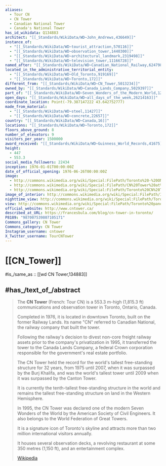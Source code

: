 ```yaml
---
aliases:
  - Tour CN
  - CN Tower
  - Canadian National Tower
  - Canada's National Tower
has_id_wikidata: Q134883
architect: "[[_Standards/WikiData/WD~John_Andrews,436649]]"
instance_of:
  - "[[_Standards/WikiData/WD~tourist_attraction,570116]]"
  - "[[_Standards/WikiData/WD~observation_tower,1440300]]"
  - "[[_Standards/WikiData/WD~architectural_landmark,2319498]]"
  - "[[_Standards/WikiData/WD~television_tower,11166728]]"
named_after: "[[_Standards/WikiData/WD~Canadian_National_Railway,624798]]"
located_in_the_administrative_territorial_entity:
  - "[[_Standards/WikiData/WD~Old_Toronto,919169]]"
  - "[[_Standards/WikiData/WD~Toronto,172]]"
different_from: "[[_Standards/WikiData/WD~CN_Tower,5013234]]"
owned_by: "[[_Standards/WikiData/WD~Canada_Lands_Company,5029397]]"
part_of: "[[_Standards/WikiData/WD~Seven_Wonders_of_the_Modern_World,12800832]]"
open_days: "[[_Standards/WikiData/WD~all_days_of_the_week,26214163]]"
coordinate_location: Point(-79.387147222 43.642752777)
made_from_material:
  - "[[_Standards/WikiData/WD~steel,11427]]"
  - "[[_Standards/WikiData/WD~concrete,22657]]"
country: "[[_Standards/WikiData/WD~Canada,16]]"
locations: "[[_Standards/WikiData/WD~Toronto,172]]"
floors_above_ground: 8
number_of_elevators: 9
visitors_per_year: 1500000
award_received: "[[_Standards/WikiData/WD~Guinness_World_Records,41675]]"
height:
  - 447
  - 553.3
social_media_followers: 22434
inception: 1976-01-01T00:00:00Z
date_of_official_opening: 1976-06-26T00:00:00Z
image:
  - http://commons.wikimedia.org/wiki/Special:FilePath/Toronto%20-%20ON%20-%20Toronto%20Harbourfront7.jpg
  - http://commons.wikimedia.org/wiki/Special:FilePath/CN%20Tower%20at%20Toronto%2004.jpg
  - http://commons.wikimedia.org/wiki/Special:FilePath/Toronto%20CN%20Tower%20%2810727811685%29.jpg
image_of_interior: http://commons.wikimedia.org/wiki/Special:FilePath/Inside%20360%20Restaurant%20%282%29%20%2822976554285%29.jpg
nighttime_view: http://commons.wikimedia.org/wiki/Special:FilePath/Toronto%20-%20ON%20-%20CN%20Tower%20bei%20Nacht2.jpg
view: http://commons.wikimedia.org/wiki/Special:FilePath/Toronto%20panorama.jpg
official_website: http://www.cntower.ca/
described_at_URL: https://francesbula.com/blog/cn-tower-in-toronto/
P8189: "987007539807105171"
Commons_gallery: CN Tower
Commons_category: CN Tower
Instagram_username: cntower
X_Twitter_username: TourCNTower
---
```


# [[CN_Tower]] 

#is_/same_as :: [[wd CN Tower,134883]]

## #has_/text_of_/abstract 

> The **CN Tower** (French: Tour CN) is a 553.3 m-high (1,815.3 ft) communications 
> and observation tower in Toronto, Ontario, Canada. 
> 
> Completed in 1976, it is located in downtown Toronto, built on the former Railway Lands. 
> Its name "CN" referred to Canadian National, the railway company that built the tower. 
> 
> Following the railway's decision to divest non-core freight railway assets 
> prior to the company's privatization in 1995, it transferred the tower to the Canada Lands Company, 
> a federal Crown corporation responsible for the government's real estate portfolio.
>
> The CN Tower held the record for the world's tallest free-standing structure for 32 years, 
> from 1975 until 2007, when it was surpassed by the Burj Khalifa, 
> and was the world's tallest tower until 2009 when it was surpassed by the Canton Tower. 
> 
> It is currently the tenth-tallest free-standing structure in the world 
> and remains the tallest free-standing structure on land in the Western Hemisphere. 
> 
> In 1995, the CN Tower was declared one of the modern Seven Wonders of the World 
> by the American Society of Civil Engineers. 
> It also belongs to the World Federation of Great Towers.
>
> It is a signature icon of Toronto's skyline 
> and attracts more than two million international visitors annually. 
> 
> It houses several observation decks, a revolving restaurant at some 350 metres (1,150 ft), 
> and an entertainment complex.
>
> [Wikipedia](https://en.wikipedia.org/wiki/CN%20Tower) 

